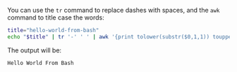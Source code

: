 You can use the `tr` command to replace dashes with spaces, and the `awk` command to title case the words:
```bash
title="hello-world-from-bash"
echo "$title" | tr '-' ' ' | awk '{print tolower(substr($0,1,1)) toupper(substr($0,2))}'
```

The output will be:
```
Hello World From Bash
```